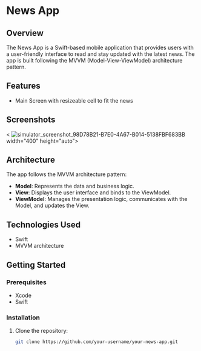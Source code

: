# News App
## Overview

The News App is a Swift-based mobile application that provides users with a user-friendly interface to read and stay updated with the latest news. The app is built following the MVVM (Model-View-ViewModel) architecture pattern.

## Features

- Main Screen with resizeable cell to fit the news

## Screenshots
 
< ![simulator_screenshot_98D78B21-B7E0-4A67-B014-5138FBF683BB](https://github.com/ahmedmohamedaboelsood/MVVM-News-App/assets/97084704/e6688aac-ebb0-46c9-8620-75397cf772a7) width="400" height="auto">


## Architecture

The app follows the MVVM architecture pattern:

- **Model**: Represents the data and business logic.
- **View**: Displays the user interface and binds to the ViewModel.
- **ViewModel**: Manages the presentation logic, communicates with the Model, and updates the View.

## Technologies Used

- Swift
- MVVM architecture

## Getting Started

### Prerequisites

- Xcode 
- Swift   

### Installation

1. Clone the repository:

   ```bash
   git clone https://github.com/your-username/your-news-app.git
